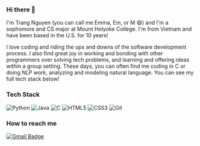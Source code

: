 ### Hi there 👋

I'm Trang Nguyen (you can call me Emma, Em, or M :smile:) and I'm a sophomore and CS major at Mount Holyoke College. I'm from Vietnam and have been based in the U.S. for 10 years!

I love coding and riding the ups and downs of the software development process. I also find great joy in working and bonding with other programmers over solving tech problems, and learning and offering ideas within a group setting. These days, you can often find me coding in C or doing NLP work, analyzing and modeling natural language. You can see my full tech stack below!

### Tech Stack
![Python](https://img.shields.io/badge/-Python-000?&logo=Python)
![Java](https://img.shields.io/badge/-Java-000?&logo=Java)
![C](https://img.shields.io/badge/-C-000?&logo=C)
![HTML5](https://img.shields.io/badge/-HTML5-000?&logo=HTML5)
![CSS3](https://img.shields.io/badge/-CSS3-000?&logo=CSS3)
![Git](https://img.shields.io/badge/-Git-000?&logo=Git)

### How to reach me
[![Gmail Badge](https://img.shields.io/badge/Gmail-d14836?style=flat-round&logo=Gmail&logoColor=white&link=mailto:YOURGOOGLEUSERNAME@mtholyoke.edu)](mailto:emm12ng@gmail.edu)

<!--
**emm12ng/emm12ng** is a ✨ _special_ ✨ repository because its `README.md` (this file) appears on your GitHub profile.

Here are some ideas to get you started:

- 🔭 I’m currently working on ...
- 🌱 I’m currently learning ...
- 👯 I’m looking to collaborate on ...
- 🤔 I’m looking for help with ...
- 💬 Ask me about ...
- 📫 How to reach me: ...
- 😄 Pronouns: ...
- ⚡ Fun fact: ...
-->
